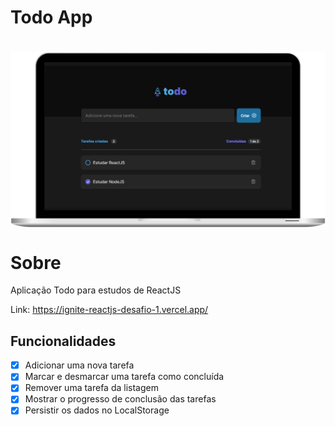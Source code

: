 # Todo App

<h1 align="center">
    <a align="center" href="https://ignite-reactjs-desafio-1.vercel.app/">
        <img align="center" alt="Happy" title="Happy" src=".github/todo-app.svg" />
    </a>
</h1>

# Sobre

Aplicação Todo para estudos de ReactJS

Link: https://ignite-reactjs-desafio-1.vercel.app/

## Funcionalidades

- [x] Adicionar uma nova tarefa
- [x] Marcar e desmarcar uma tarefa como concluída
- [x] Remover uma tarefa da listagem
- [x] Mostrar o progresso de conclusão das tarefas
- [x] Persistir os dados no LocalStorage
